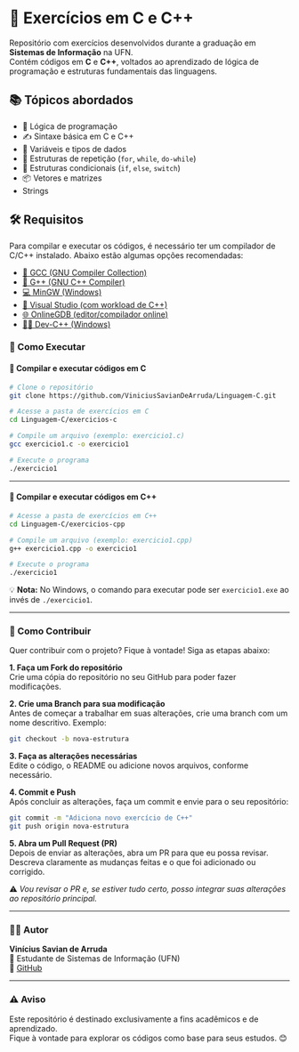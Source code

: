 # 🧩 Exercícios em C e C++

Repositório com exercícios desenvolvidos durante a graduação em **Sistemas de Informação** na UFN.  
Contém códigos em **C** e **C++**, voltados ao aprendizado de lógica de programação e estruturas fundamentais das linguagens.

## 📚 Tópicos abordados

- 🧠 Lógica de programação  
- ✍️ Sintaxe básica em C e C++  
- 🔢 Variáveis e tipos de dados  
- 🔁 Estruturas de repetição (`for`, `while`, `do-while`) 
- 🔀 Estruturas condicionais (`if`, `else`, `switch`)  
- 📦 Vetores e matrizes
- Strings

## 🛠️ Requisitos

Para compilar e executar os códigos, é necessário ter um compilador de C/C++ instalado. Abaixo estão algumas opções recomendadas:

- [🔧 GCC (GNU Compiler Collection)](https://gcc.gnu.org/install/)  
- [🔧 G++ (GNU C++ Compiler)](https://gcc.gnu.org/install/)  
- [💻 MinGW (Windows)](https://sourceforge.net/projects/mingw/)  
- [🧰 Visual Studio (com workload de C++)](https://visualstudio.microsoft.com/pt-br/)  
- [🌐 OnlineGDB (editor/compilador online)](https://www.onlinegdb.com/)  
- [👨‍💻 Dev-C++ (Windows)](https://sourceforge.net/projects/orwelldevcpp/)  


### 🚀 Como Executar

#### 🔹 Compilar e executar códigos em C

```bash
# Clone o repositório
git clone https://github.com/ViniciusSavianDeArruda/Linguagem-C.git

# Acesse a pasta de exercícios em C
cd Linguagem-C/exercicios-c

# Compile um arquivo (exemplo: exercicio1.c)
gcc exercicio1.c -o exercicio1

# Execute o programa
./exercicio1
```

---

#### 🔸 Compilar e executar códigos em C++

```bash
# Acesse a pasta de exercícios em C++
cd Linguagem-C/exercicios-cpp

# Compile um arquivo (exemplo: exercicio1.cpp)
g++ exercicio1.cpp -o exercicio1

# Execute o programa
./exercicio1
```

💡 **Nota:** No Windows, o comando para executar pode ser `exercicio1.exe` ao invés de `./exercicio1`.

---

### 🤝 Como Contribuir

Quer contribuir com o projeto? Fique à vontade! Siga as etapas abaixo:

**1. Faça um Fork do repositório**  
Crie uma cópia do repositório no seu GitHub para poder fazer modificações.

**2. Crie uma Branch para sua modificação**  
Antes de começar a trabalhar em suas alterações, crie uma branch com um nome descritivo. Exemplo:

```bash
git checkout -b nova-estrutura
```

**3. Faça as alterações necessárias**  
Edite o código, o README ou adicione novos arquivos, conforme necessário.

**4. Commit e Push**  
Após concluir as alterações, faça um commit e envie para o seu repositório:

```bash
git commit -m "Adiciona novo exercício de C++"
git push origin nova-estrutura
```

**5. Abra um Pull Request (PR)**  
Depois de enviar as alterações, abra um PR para que eu possa revisar. Descreva claramente as mudanças feitas e o que foi adicionado ou corrigido.

⚠️ *Vou revisar o PR e, se estiver tudo certo, posso integrar suas alterações ao repositório principal.*

---

### 👨‍💻 Autor

**Vinícius Savian de Arruda**  
📘 Estudante de Sistemas de Informação (UFN)  
🔗 [GitHub](https://github.com/ViniciusSavianDeArruda)

---

### ⚠️ Aviso

Este repositório é destinado exclusivamente a fins acadêmicos e de aprendizado.  
Fique à vontade para explorar os códigos como base para seus estudos. 😊

